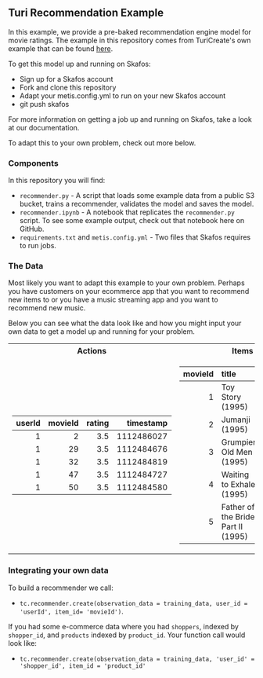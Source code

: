 ## Turi Recommendation Example

In this example, we provide a pre-baked recommendation engine model for movie ratings. The example in this repository comes from TuriCreate's own example that can be found [here](https://apple.github.io/turicreate/docs/userguide/recommender/). 

To get this model up and running on Skafos:
- Sign up for a Skafos account
- Fork and clone this repository
- Adapt your metis.config.yml to run on your new Skafos account
- git push skafos

For more information on getting a job up and running on Skafos, take a look at our documentation.

To adapt this to your own problem, check out more below.

### Components
In this repository you will find:
- `recommender.py` - A script that loads some example data from a public S3 bucket, trains a recommender, validates the model and saves the model.
- `recommender.ipynb` - A notebook that replicates the `recommender.py` script. To see some example output, check out that notebook here on GitHub.
- `requirements.txt` and `metis.config.yml` - Two files that Skafos requires to run jobs.

### The Data
Most likely you want to adapt this example to your own problem. Perhaps you have customers on your ecommerce app that you want to recommend new items to or you have a music streaming app and you want to recommend new music. 

Below you can see what the data look like and how you might input your own data to get a model up and running for your problem.


<table>
<tr><th>Actions </th><th>Items </th></tr>
<tr><td>

|   userId |   movieId |   rating |   timestamp |
|---------:|----------:|---------:|------------:|
|        1 |         2 |      3.5 |  1112486027 |
|        1 |        29 |      3.5 |  1112484676 |
|        1 |        32 |      3.5 |  1112484819 |
|        1 |        47 |      3.5 |  1112484727 |
|        1 |        50 |      3.5 |  1112484580 |

</td><td>

|   movieId | title                              | genres                                      |
|----------:|:-----------------------------------|:--------------------------------------------|
|         1 | Toy Story (1995)                   | Adventure|Animation|Children|Comedy|Fantasy |
|         2 | Jumanji (1995)                     | Adventure|Children|Fantasy                  |
|         3 | Grumpier Old Men (1995)            | Comedy|Romance                              |
|         4 | Waiting to Exhale (1995)           | Comedy|Drama|Romance                        |
|         5 | Father of the Bride Part II (1995) | Comedy                                      |

</td></tr> </table>

### Integrating your own data
To build a recommender we call:
- `tc.recommender.create(observation_data = training_data, user_id = 'userId', item_id= 'movieId')`. 

If you had some e-commerce data where you had `shoppers`, indexed by `shopper_id`, and `products` indexed by `product_id`. Your function call would look like: 
- `tc.recommender.create(observation_data = training_data, 'user_id' = 'shopper_id', item_id = 'product_id'`
